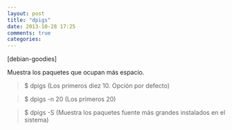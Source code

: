 ```yaml
---
layout: post
title: "dpigs"
date: 2013-10-28 17:25
comments: true
categories: 
---
```

[debian-goodies]

Muestra los paquetes que ocupan más espacio.

>$ dpigs (Los primeros diez 10. Opción por defecto)

>$ dpigs -n 20 (Los primeros 20)

>$ dpigs -S (Muestra los paquetes fuente más grandes instalados en el sistema)

